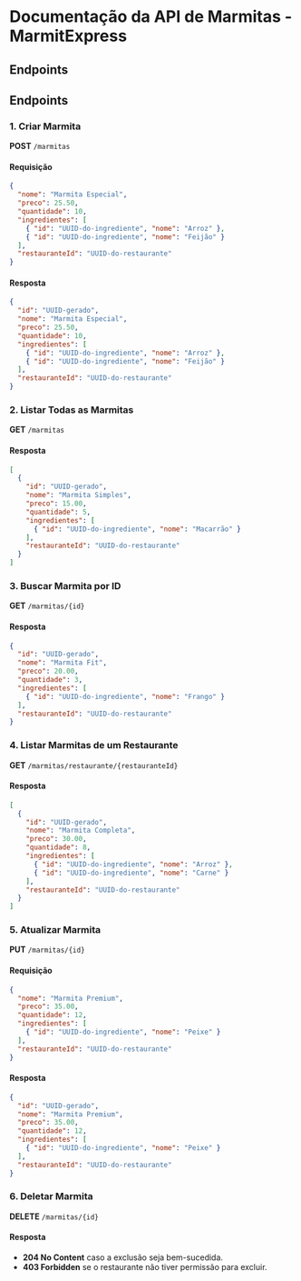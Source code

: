 # Documentação da API de Marmitas - MarmitExpress

## Endpoints


## Endpoints

### 1. Criar Marmita

**POST** `/marmitas`

#### Requisição
```json
{
  "nome": "Marmita Especial",
  "preco": 25.50,
  "quantidade": 10,
  "ingredientes": [
    { "id": "UUID-do-ingrediente", "nome": "Arroz" },
    { "id": "UUID-do-ingrediente", "nome": "Feijão" }
  ],
  "restauranteId": "UUID-do-restaurante"
}
```

#### Resposta
```json
{
  "id": "UUID-gerado",
  "nome": "Marmita Especial",
  "preco": 25.50,
  "quantidade": 10,
  "ingredientes": [
    { "id": "UUID-do-ingrediente", "nome": "Arroz" },
    { "id": "UUID-do-ingrediente", "nome": "Feijão" }
  ],
  "restauranteId": "UUID-do-restaurante"
}
```

### 2. Listar Todas as Marmitas

**GET** `/marmitas`

#### Resposta
```json
[
  {
    "id": "UUID-gerado",
    "nome": "Marmita Simples",
    "preco": 15.00,
    "quantidade": 5,
    "ingredientes": [
      { "id": "UUID-do-ingrediente", "nome": "Macarrão" }
    ],
    "restauranteId": "UUID-do-restaurante"
  }
]
```

### 3. Buscar Marmita por ID

**GET** `/marmitas/{id}`

#### Resposta
```json
{
  "id": "UUID-gerado",
  "nome": "Marmita Fit",
  "preco": 20.00,
  "quantidade": 3,
  "ingredientes": [
    { "id": "UUID-do-ingrediente", "nome": "Frango" }
  ],
  "restauranteId": "UUID-do-restaurante"
}
```

### 4. Listar Marmitas de um Restaurante

**GET** `/marmitas/restaurante/{restauranteId}`

#### Resposta
```json
[
  {
    "id": "UUID-gerado",
    "nome": "Marmita Completa",
    "preco": 30.00,
    "quantidade": 8,
    "ingredientes": [
      { "id": "UUID-do-ingrediente", "nome": "Arroz" },
      { "id": "UUID-do-ingrediente", "nome": "Carne" }
    ],
    "restauranteId": "UUID-do-restaurante"
  }
]
```

### 5. Atualizar Marmita

**PUT** `/marmitas/{id}`

#### Requisição
```json
{
  "nome": "Marmita Premium",
  "preco": 35.00,
  "quantidade": 12,
  "ingredientes": [
    { "id": "UUID-do-ingrediente", "nome": "Peixe" }
  ],
  "restauranteId": "UUID-do-restaurante"
}
```

#### Resposta
```json
{
  "id": "UUID-gerado",
  "nome": "Marmita Premium",
  "preco": 35.00,
  "quantidade": 12,
  "ingredientes": [
    { "id": "UUID-do-ingrediente", "nome": "Peixe" }
  ],
  "restauranteId": "UUID-do-restaurante"
}
```

### 6. Deletar Marmita

**DELETE** `/marmitas/{id}`

#### Resposta
- **204 No Content** caso a exclusão seja bem-sucedida.
- **403 Forbidden** se o restaurante não tiver permissão para excluir.
